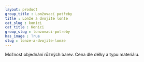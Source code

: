 ```yaml
---
layout: product
group_title : Lonžovací potřeby
title : Lonže a dvojité lonže
cat_slug : konici
cat_title : Koníci
group_slug : lonzovaci-potreby
has_image : True
slug : lonze-a-dvojite-lonze
---
```


Možnost objednání různých barev. Cena dle délky a typu materiálu.


